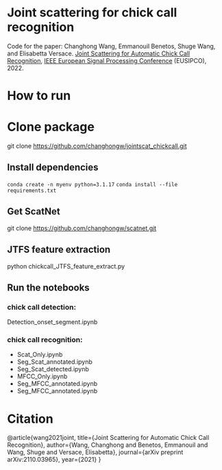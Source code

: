 # Joint scattering for chick call recognition

Code for the paper: Changhong Wang, Emmanouil Benetos, Shuge Wang, and Elisabetta Versace. [Joint Scattering for Automatic Chick Call Recognition](https://arxiv.org/abs/2110.03965), [IEEE European Signal Processing Conference](https://2022.eusipco.org/) (EUSIPCO), 2022.

# How to run
# Clone package
git clone https://github.com/changhongw/jointscat_chickcall.git

## Install dependencies
`conda create -n myenv python=3.1.17`
`conda install --file requirements.txt`

## Get ScatNet
git clone https://github.com/changhongw/scatnet.git

## JTFS feature extraction
python chickcall_JTFS_feature_extract.py

## Run the notebooks
### chick call detection: 
Detection_onset_segment.ipynb
### chick call recognition: 
- Scat_Only.ipynb
- Seg_Scat_annotated.ipynb
- Seg_Scat_detected.ipynb
- MFCC_Only.ipynb
- Seg_MFCC_annotated.ipynb
- Seg_MFCC_annotated.ipynb

# Citation
@article{wang2021joint,
  title={Joint Scattering for Automatic Chick Call Recognition},
  author={Wang, Changhong and Benetos, Emmanouil and Wang, Shuge and Versace, Elisabetta},
  journal={arXiv preprint arXiv:2110.03965},
  year={2021}
}

